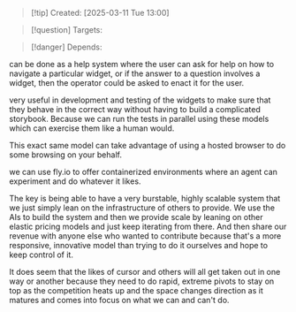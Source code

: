 
>[!tip] Created: [2025-03-11 Tue 13:00]

>[!question] Targets: 

>[!danger] Depends: 

can be done as a help system where the user can ask for help on how to navigate a particular widget, or if the answer to a question involves a widget, then the operator could be asked to enact it for the user. 

very useful in development and testing of the widgets to make sure that they behave in the correct way without having to build a complicated storybook. Because we can run the tests in parallel using these models which can exercise them like a human would. 

This exact same model can take advantage of using a hosted browser to do some browsing on your behalf.

we can use fly.io to offer containerized environments where an agent can experiment and do whatever it likes. 

The key is being able to have a very burstable, highly scalable system that we just simply lean on the infrastructure of others to provide. We use the AIs to build the system and then we provide scale by leaning on other elastic pricing models and just keep iterating from there. And then share our revenue with anyone else who wanted to contribute because that's a more responsive, innovative model than trying to do it ourselves and hope to keep control of it.

It does seem that the likes of cursor and others will all get taken out in one way or another because they need to do rapid, extreme pivots to stay on top as the competition heats up and the space changes direction as it matures and comes into focus on what we can and can't do. 